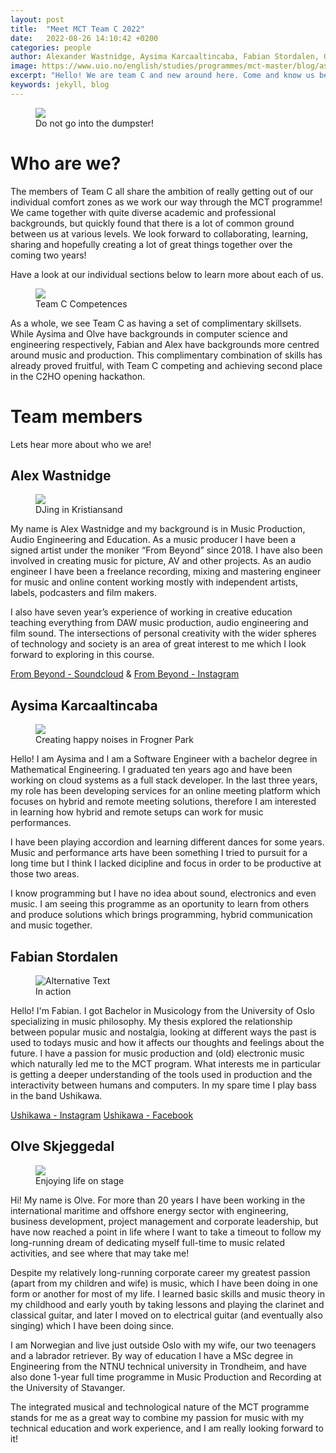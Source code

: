 ```yaml
---
layout: post
title:  "Meet MCT Team C 2022"
date:   2022-08-26 14:10:42 +0200
categories: people
author: Alexander Wastnidge, Aysima Karcaaltincaba, Fabian Stordalen, Olve Skjeggedal
image: https://www.uio.no/english/studies/programmes/mct-master/blog/assets/image/2022_08_23_aysimab_teamc.jpeg
excerpt: "Hello! We are team C and new around here. Come and know us better!"
keywords: jekyll, blog
---
```


<figure style="float: none">
    <img src='https://www.uio.no/english/studies/programmes/mct-master/blog/assets/image/2022_08_23_aysimab_teamc.jpeg' width="auto"/>
    <figcaption>Do not go into the dumpster!</figcaption>
</figure>

# Who are we?

The members of Team C all share the ambition of really getting out of our individual comfort zones as we work our way through the MCT programme! We came together with quite diverse academic and professional backgrounds, but quickly found that there is a lot of common ground between us at various levels. We look forward to collaborating, learning, sharing and hopefully creating a lot of great things together over the coming two years!

Have a look at our individual sections below to learn more about each of us.

<figure style="float: none">
   <img
      src="/assets/image/2022_08_26_alexanjw_teamc.jpg"
      style="max-height:600px; width:auto;" />
   <figcaption>Team C Competences</figcaption>
</figure>
As a whole, we see Team C as having a set of complimentary skillsets.  While Aysima and Olve have backgrounds in computer science and engineering respectively, Fabian and Alex have backgrounds more centred around music and production.  This complimentary combination of skills has already proved fruitful, with Team C competing and achieving second place in the C2HO opening hackathon.

# Team members

Lets hear more about who we are!

## Alex Wastnidge

<figure style="float: none">
   <img
      src="/assets/image/2022_08_26_alexanjw_awphoto.jpg"
      style="max-height:600px; width:auto;" />
   <figcaption>DJing in Kristiansand</figcaption>
</figure>


My name is Alex Wastnidge and my background is in Music Production, Audio Engineering and Education.  As a music producer I have been a signed artist under the moniker “From Beyond” since 2018.  I have also been involved in creating music for picture, AV and other projects.  As an audio engineer I have been a freelance recording, mixing and mastering engineer for music and online content working mostly with independent artists, labels, podcasters and film makers.

I also have seven year’s experience of working in creative education teaching everything from DAW music production, audio engineering and film sound.  The intersections of personal creativity with the wider spheres of technology and society is an area of great interest to me which I look forward to exploring in this course.

[From Beyond - Soundcloud](https://soundcloud.com/from_beyond) & 
[From Beyond - Instagram](https://www.instagram.com/frombeyonduk/)

## Aysima Karcaaltincaba

<figure style="float: none">
   <img
      src="/assets/image/2022_08_26_aysimab_blog_profile.jpeg"
      style="max-height:600px; width:auto;" />
   <figcaption>Creating happy noises in Frogner Park</figcaption>
</figure>

Hello! I am Aysima and I am a Software Engineer with a bachelor degree in Mathematical Engineering. I graduated ten years ago and have been working on cloud systems as a full stack developer. In the last three years, my role has been developing services for an online meeting platform which focuses on hybrid and remote meeting solutions, therefore I am interested in learning how hybrid and remote setups can work for music performances. 
        
I have been playing accordion and learning different dances for some years. Music and performance arts have been something I tried to pursuit for a long time but I think I lacked dicipline and focus in order to be productive at those two areas. 

I know programming but I have no idea about sound, electronics and even music. I am seeing this programme as an oportunity to learn from others and produce solutions which brings programming, hybrid communication and music together.

## Fabian Stordalen

<figure style="float: none">
   <img
      src="https://www.uio.no/english/studies/programmes/mct-master/blog/assets/image/2022_08_23_fabianst_picture.jpg"
      alt="Alternative Text"
      title="Image Title"
      width="auto" />
   <figcaption>In action</figcaption>
</figure>

Hello! I'm Fabian. I got Bachelor in Musicology from the University of Oslo specializing in music philosophy. My thesis explored the relationship between popular music and nostalgia, looking at different ways the past is used to todays music and how it affects our thoughts and feelings about the future. I have a passion for music production and (old) electronic music which naturally led me to the MCT program. What interests me in particular is getting a deeper understanding of the tools used in production and the interactivity between humans and computers. In my spare time I play bass in the band Ushikawa.

[Ushikawa - Instagram](https://www.instagram.com/ushikawaband/)
[Ushikawa - Facebook](https://www.facebook.com/UshikawaBand)




## Olve Skjeggedal

<figure style="float: none">
   <img
      src="/assets/image/2022_08_26_olvees_blog_profile.jpg"
      style="max-height:600px; width:auto;" />
      <figcaption>Enjoying life on stage</figcaption>
</figure>

Hi! My name is Olve. For more than 20 years I have been working in the international maritime and offshore energy sector with engineering, business development, project management and corporate leadership, but have now reached a point in life where I want to take a timeout to follow my long-running dream of dedicating myself full-time to music related activities, and see where that may take me!

Despite my relatively long-running corporate career my greatest passion (apart from my children and wife) is music, which I have been doing in one form or another for most of my life. I learned basic skills and music theory in my childhood and early youth by taking lessons and playing the clarinet and classical guitar, and later I moved on to electrical guitar (and eventually also singing) which I have been doing since.

I am Norwegian and live just outside Oslo with my wife, our two teenagers and a labrador retriever. By way of education I have a MSc degree in Engineering from the NTNU technical university in Trondheim, and have also done 1-year full time programme in Music Production and Recording at the University of Stavanger.

The integrated musical and technological nature of the MCT programme stands for me as a great way to combine my passion for music with my technical education and work experience, and I am really looking forward to it!